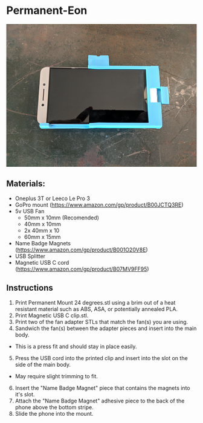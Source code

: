 # Permanent-Eon
![Permanent Eon](/Images/Front.png)
## Materials:
- Oneplus 3T or Leeco Le Pro 3
- GoPro mount (https://www.amazon.com/gp/product/B00JCTQ3RE)
- 5v USB Fan
  - 50mm x 10mm (Recomended)
  - 40mm x 10mm
  - 2x 40mm x 10
  - 60mm x 15mm
- Name Badge Magnets (https://www.amazon.com/gp/product/B001O20V8E)
- USB Splitter
- Magnetic USB C cord (https://www.amazon.com/gp/product/B07MV9FF95)

## Instructions
1. Print Permanent Mount 24 degrees.stl using a brim out of a heat resistant material such as ABS, ASA, or potentially annealed PLA.
2. Print Magnetic USB C clip.stl.
3. Print two of the fan adapter STLs that match the fan(s) you are using.
4. Sandwich the fan(s) between the adapter pieces and insert into the main body.
  - This is a press fit and should stay in place easily.
5. Press the USB cord into the printed clip and insert into the slot on the side of the main body.
  - May require slight trimming to fit.
6. Insert the "Name Badge Magnet" piece that contains the magnets into it's slot.
7. Attach the "Name Badge Magnet" adhesive piece to the back of the phone above the bottom stripe.
8. Slide the phone into the mount.
